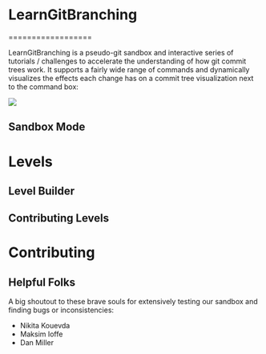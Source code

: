 # LearnGitBranching
==================

LearnGitBranching is a pseudo-git sandbox and interactive series of tutorials / challenges to accelerate the understanding of how git commit trees work. It supports a fairly wide range of commands and dynamically visualizes the effects each change has on a commit tree visualization next to the command box:

<img src="http://petercottle.com/miscPics/learnGitBranching.png"/>

## Sandbox Mode

Levels
===============

## Level Builder

## Contributing Levels

Contributing
===============

Helpful Folks
-------------------
A big shoutout to these brave souls for extensively testing our sandbox and finding bugs or inconsistencies:

* Nikita Kouevda
* Maksim Ioffe
* Dan Miller

